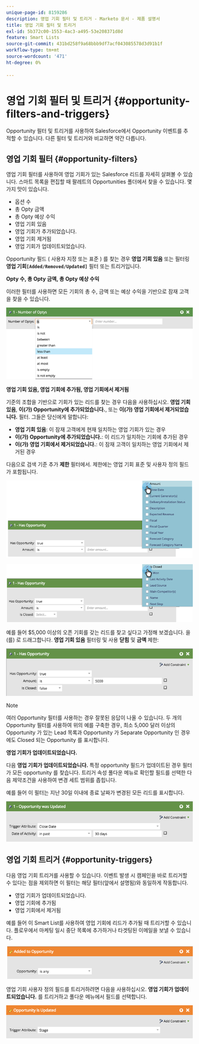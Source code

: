 ```yaml
---
unique-page-id: 8159286
description: 영업 기회 필터 및 트리거 - Marketo 문서 - 제품 설명서
title: 영업 기회 필터 및 트리거
exl-id: 5b372c00-1553-4ac3-a495-53e208371d8d
feature: Smart Lists
source-git-commit: 431bd258f9a68bbb9df7acf043085578d3d91b1f
workflow-type: tm+mt
source-wordcount: '471'
ht-degree: 0%

---
```


# 영업 기회 필터 및 트리거 {#opportunity-filters-and-triggers}

Opportunity 필터 및 트리거를 사용하여 Salesforce에서 Opportunity 이벤트를 추적할 수 있습니다. 다른 필터 및 트리거와 비교하면 약간 다릅니다.

## 영업 기회 필터 {#opportunity-filters}

영업 기회 필터를 사용하여 영업 기회가 있는 Salesforce 리드를 자세히 살펴볼 수 있습니다. 스마트 목록을 편집할 때 팔레트의 Opportunities 폴더에서 찾을 수 있습니다. 몇 가지 맛이 있습니다.

* 옵션 수
* 총 Opty 금액
* 총 Opty 예상 수익
* 영업 기회 있음
* 영업 기회가 추가되었습니다.
* 영업 기회 제거됨
* 영업 기회가 업데이트되었습니다.

Opportunity 필드 ( 사용자 지정 또는 표준 ) 를 찾는 경우 **영업 기회 있음** 또는 필터링 **영업 기회`[Added/Removed/Updated]`** 필터 또는 트리거입니다.

**Opty 수, 총 Opty 금액, 총 Opty 예상 수익**

이러한 필터를 사용하면 모든 기회의 총 수, 금액 또는 예상 수익을 기반으로 잠재 고객을 찾을 수 있습니다.

![](assets/image2015-6-11-12-3a29-3a34.png)

**영업 기회 있음, 영업 기회에 추가됨, 영업 기회에서 제거됨**

기준의 조합을 기반으로 기회가 있는 리드를 찾는 경우 다음을 사용하십시오. **영업 기회 있음**, **이(가) Opportunity에 추가되었습니다.**, 또는 **이(가) 영업 기회에서 제거되었습니다.** 필터. 그들은 당신에게 말합니다:

* **영업 기회 있음**: 이 잠재 고객에게 현재 일치하는 영업 기회가 있는 경우
* **이(가) Opportunity에 추가되었습니다.**: 이 리드가 일치하는 기회에 추가된 경우
* **이(가) 영업 기회에서 제거되었습니다.**: 이 잠재 고객이 일치하는 영업 기회에서 제거된 경우

다음으로 검색 기준 추가 **제한** 필터에서. 제한에는 영업 기회 표준 및 사용자 정의 필드가 포함됩니다.

![](assets/image2015-6-11-12-3a31-3a0.png)

![](assets/image2015-6-11-12-3a31-3a46.png)

예를 들어 $5,000 이상의 오픈 기회를 갖는 리드를 찾고 싶다고 가정해 보겠습니다. 을(를) 로 드래그합니다. **영업 기회 있음** 필터링 및 사용 **닫힘** 및 **금액** 제한:

![](assets/image2015-6-11-12-3a32-3a0.png)

>[!NOTE]
>
>여러 Opportunity 필터를 사용하는 경우 잘못된 응답이 나올 수 있습니다. 두 개의 Opportunity 필터를 사용하여 위의 예를 구축한 경우, 최소 5,000 달러 이상의 Opportunity 가 있는 Lead 목록과 Opportunity 가 Separate Opportunity 인 경우에도 Closed 되는 Opportunity 를 표시합니다.

**영업 기회가 업데이트되었습니다.**

다음 **영업 기회가 업데이트되었습니다.** 특정 opportunity 필드가 업데이트된 경우 필터가 모든 opportunity 를 찾습니다. 트리거 속성 풀다운 메뉴로 확인할 필드를 선택한 다음 제약조건을 사용하여 변경 세트 범위를 좁힙니다.

예를 들어 이 필터는 지난 30일 이내에 종료 날짜가 변경된 모든 리드를 표시합니다.

![](assets/image2015-6-11-12-3a33-3a7.png)

## 영업 기회 트리거 {#opportunity-triggers}

다음 영업 기회 트리거를 사용할 수 있습니다. 이벤트 발생 시 캠페인을 바로 트리거할 수 있다는 점을 제외하면 이 필터는 해당 필터(앞에서 설명됨)와 동일하게 작동합니다.

* 영업 기회가 업데이트되었습니다.
* 영업 기회에 추가됨
* 영업 기회에서 제거됨

예를 들어 이 Smart List를 사용하여 영업 기회에 리드가 추가될 때 트리거할 수 있습니다. 플로우에서 마케팅 일시 중단 목록에 추가하거나 타겟팅된 이메일을 보낼 수 있습니다.

![](assets/image2015-6-11-12-3a33-3a48.png)

영업 기회 사용자 정의 필드를 트리거하려면 다음을 사용하십시오. **영업 기회가 업데이트되었습니다.** 를 트리거하고 풀다운 메뉴에서 필드를 선택합니다.

![](assets/image2015-6-11-12-3a33-3a34.png)
